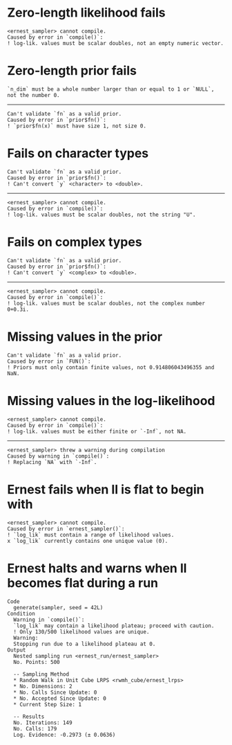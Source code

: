 # Zero-length likelihood fails

    <ernest_sampler> cannot compile.
    Caused by error in `compile()`:
    ! log-lik. values must be scalar doubles, not an empty numeric vector.

# Zero-length prior fails

    `n_dim` must be a whole number larger than or equal to 1 or `NULL`, not the number 0.

---

    Can't validate `fn` as a valid prior.
    Caused by error in `prior$fn()`:
    ! `prior$fn(x)` must have size 1, not size 0.

# Fails on character types

    Can't validate `fn` as a valid prior.
    Caused by error in `prior$fn()`:
    ! Can't convert `y` <character> to <double>.

---

    <ernest_sampler> cannot compile.
    Caused by error in `compile()`:
    ! log-lik. values must be scalar doubles, not the string "U".

# Fails on complex types

    Can't validate `fn` as a valid prior.
    Caused by error in `prior$fn()`:
    ! Can't convert `y` <complex> to <double>.

---

    <ernest_sampler> cannot compile.
    Caused by error in `compile()`:
    ! log-lik. values must be scalar doubles, not the complex number 0+0.3i.

# Missing values in the prior

    Can't validate `fn` as a valid prior.
    Caused by error in `FUN()`:
    ! Priors must only contain finite values, not 0.914806043496355 and NaN.

# Missing values in the log-likelihood

    <ernest_sampler> cannot compile.
    Caused by error in `compile()`:
    ! log-lik. values must be either finite or `-Inf`, not NA.

---

    <ernest_sampler> threw a warning during compilation
    Caused by warning in `compile()`:
    ! Replacing `NA` with `-Inf`.

# Ernest fails when ll is flat to begin with

    <ernest_sampler> cannot compile.
    Caused by error in `ernest_sampler()`:
    ! `log_lik` must contain a range of likelihood values.
    x `log_lik` currently contains one unique value (0).

# Ernest halts and warns when ll becomes flat during a run

    Code
      generate(sampler, seed = 42L)
    Condition
      Warning in `compile()`:
      `log_lik` may contain a likelihood plateau; proceed with caution.
      ! Only 130/500 likelihood values are unique.
      Warning:
      Stopping run due to a likelihood plateau at 0.
    Output
      Nested sampling run <ernest_run/ernest_sampler>
      No. Points: 500
      
      -- Sampling Method 
      * Random Walk in Unit Cube LRPS <rwmh_cube/ernest_lrps>
      * No. Dimensions: 2
      * No. Calls Since Update: 0
      * No. Accepted Since Update: 0
      * Current Step Size: 1
      
      -- Results 
      No. Iterations: 149
      No. Calls: 179
      Log. Evidence: -0.2973 (± 0.0636)

